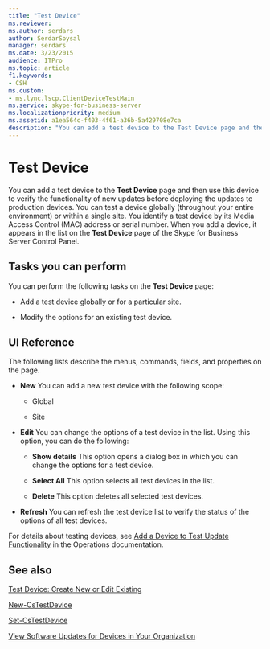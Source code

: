 ```yaml
---
title: "Test Device"
ms.reviewer: 
ms.author: serdars
author: SerdarSoysal
manager: serdars
ms.date: 3/23/2015
audience: ITPro
ms.topic: article
f1.keywords:
- CSH
ms.custom:
- ms.lync.lscp.ClientDeviceTestMain
ms.service: skype-for-business-server
ms.localizationpriority: medium
ms.assetid: a1ea564c-f403-4f61-a36b-5a429708e7ca
description: "You can add a test device to the Test Device page and then use this device to verify the functionality of new updates before deploying the updates to production devices. You can test a device globally (throughout your entire environment) or within a single site. You identify a test device by its Media Access Control (MAC) address or serial number. When you add a device, it appears in the list on the Test Device page of the Skype for Business Server Control Panel."
---
```


# Test Device

You can add a test device to the **Test Device** page and then use this device to verify the functionality of new updates before deploying the updates to production devices. You can test a device globally (throughout your entire environment) or within a single site. You identify a test device by its Media Access Control (MAC) address or serial number. When you add a device, it appears in the list on the **Test Device** page of the Skype for Business Server Control Panel.

## Tasks you can perform

You can perform the following tasks on the **Test Device** page:

- Add a test device globally or for a particular site.

- Modify the options for an existing test device.

## UI Reference

The following lists describe the menus, commands, fields, and properties on the page.

- **New** You can add a new test device with the following scope:

  - Global

  - Site

- **Edit** You can change the options of a test device in the list. Using this option, you can do the following:

  - **Show details** This option opens a dialog box in which you can change the options for a test device.

  - **Select All** This option selects all test devices in the list.

  - **Delete** This option deletes all selected test devices.

- **Refresh** You can refresh the test device list to verify the status of the options of all test devices.

For details about testing devices, see [Add a Device to Test Update Functionality](/previous-versions/office/lync-server-2013/lync-server-2013-create-a-device-to-test-update-functionality) in the Operations documentation.
## See also

[Test Device: Create New or Edit Existing](test-device-create-new-or-edit-existing.md)

[New-CsTestDevice](/powershell/module/skype/new-cstestdevice?view=skype-ps)

[Set-CsTestDevice](/powershell/module/skype/set-cstestdevice?view=skype-ps)

[View Software Updates for Devices in Your Organization](/previous-versions/office/lync-server-2013/lync-server-2013-view-software-updates-for-devices-in-your-organization)